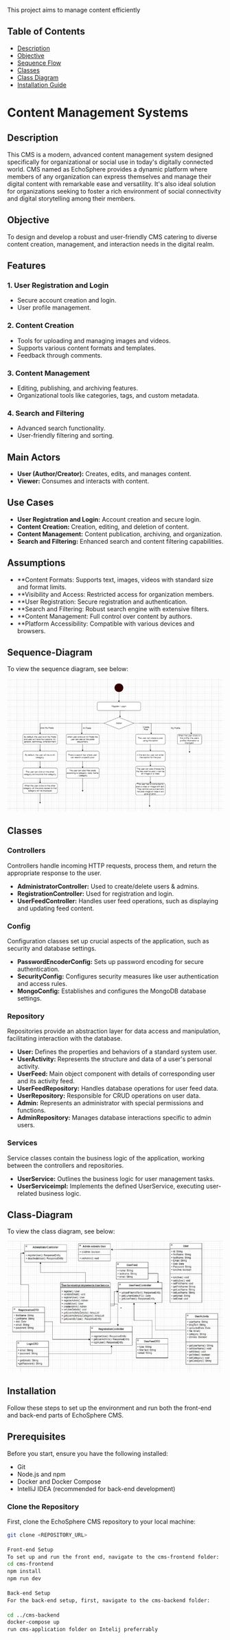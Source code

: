 This project aims to manage content efficiently

## Table of Contents
- [Description](#description)
- [Objective](#objective)
- [Sequence Flow](#Sequence-diagram)
- [Classes](#Classes)
- [Class Diagram](#Class-Diagram)
- [Installation Guide](#Installation)

# Content Management Systems

## Description
This CMS is a modern, advanced content management system designed specifically for organizational or social use in today's digitally connected world. CMS named as EchoSphere provides a dynamic platform where members of any organization can express themselves and manage their digital content with remarkable ease and versatility. It's also ideal solution for organizations seeking to foster a rich environment of social connectivity and digital storytelling among their members. 

## Objective
To design and develop a robust and user-friendly CMS catering to diverse content creation, management, and interaction needs in the digital realm.

## Features

### 1. User Registration and Login
- Secure account creation and login.
- User profile management.

### 2. Content Creation
- Tools for uploading and managing images and videos.
- Supports various content formats and templates.
- Feedback through comments.

### 3. Content Management
- Editing, publishing, and archiving features.
- Organizational tools like categories, tags, and custom metadata.

### 4. Search and Filtering
- Advanced search functionality.
- User-friendly filtering and sorting.

## Main Actors

- **User (Author/Creator):** Creates, edits, and manages content.
- **Viewer:** Consumes and interacts with content.

## Use Cases

- **User Registration and Login:** Account creation and secure login.
- **Content Creation:** Creation, editing, and deletion of content.
- **Content Management:** Content publication, archiving, and organization.
- **Search and Filtering:** Enhanced search and content filtering capabilities.

## Assumptions
- **Content Formats: Supports text, images, videos with standard size and format limits.
- **Visibility and Access: Restricted access for organization members.
- **User Registration: Secure registration and authentication.
- **Search and Filtering: Robust search engine with extensive filters.
- **Content Management: Full control over content by authors.
- **Platform Accessibility: Compatible with various devices and browsers.

## Sequence-Diagram
To view the sequence diagram, see below:

![Sequence Diagram](images/sequence_diagram.jpg)

## Classes

### Controllers

Controllers handle incoming HTTP requests, process them, and return the appropriate response to the user.

- **AdministratorController:** Used to create/delete users & admins.
- **RegistrationController:** Used for registration and login.
- **UserFeedController:** Handles user feed operations, such as displaying and updating feed content.

### Config

Configuration classes set up crucial aspects of the application, such as security and database settings.

- **PasswordEncoderConfig:** Sets up password encoding for secure authentication.
- **SecurityConfig:** Configures security measures like user authentication and access rules.
- **MongoConfig:** Establishes and configures the MongoDB database settings.

### Repository

Repositories provide an abstraction layer for data access and manipulation, facilitating interaction with the database.

- **User:** Defines the properties and behaviors of a standard system user.
- **UserActivity:** Represents the structure and data of a user's personal activity.
- **UserFeed:** Main object component with details of corresponding user and its activity feed.
- **UserFeedRepository:** Handles database operations for user feed data.
- **UserRepository:** Responsible for CRUD operations on user data.
- **Admin:** Represents an administrator with special permissions and functions.
- **AdminRepository:** Manages database interactions specific to admin users.

### Services

Service classes contain the business logic of the application, working between the controllers and repositories.

- **UserService:** Outlines the business logic for user management tasks.
- **UserServiceimpl:** Implements the defined UserService, executing user-related business logic.

## Class-Diagram
To view the class diagram, see below:

![Class Diagram](images/class_diagram.jpg)


## Installation

Follow these steps to set up the environment and run both the front-end and back-end parts of EchoSphere CMS.

## Prerequisites

Before you start, ensure you have the following installed:
- Git
- Node.js and npm
- Docker and Docker Compose
- IntelliJ IDEA (recommended for back-end development)

### Clone the Repository

First, clone the EchoSphere CMS repository to your local machine:

```bash
git clone <REPOSITORY_URL>

Front-end Setup
To set up and run the front end, navigate to the cms-frontend folder:
cd cms-frontend
npm install
npm run dev

Back-end Setup
For the back-end setup, first, navigate to the cms-backend folder:

cd ../cms-backend
docker-compose up
run cms-application folder on Intelij preferrably 



